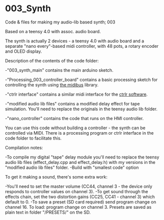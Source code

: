 # 003_Synth
Code &amp; files for making my audio-lib based synth; 003

Based on a teensy 4.0 with assoc. audio board.

The synth is actually 2 devices - a teensy 4.0 with audio board and a separate "nano every"-based midi controller, with 48 pots, a rotary encoder and OLED display. 



Description of the contents of the code folder:

-"003_synth_main" contains the main arduino sketch.

-"Processing_003_controller_board" contains a basic processing sketch for controlling the synth using [the midibus](https://github.com/sparks/themidibus) library.

-"ctrlr interface" contains a similar midi interface for the [ctrlr software](https://github.com/RomanKubiak/ctrlr).

-"modified audio lib files" contains a modified delay effect for tape simulation. You'll need to replace the originals in the teensy audio lib folder.

-"nano_controller" contains the code that runs on the HMI controller.



You can use this code without building a controller - the synth can be controlled via MIDI. There is a processing program or ctrlr interface in the code folder to facilitate this.

Compilation notes:

-To compile my digital "tape" delay module you'll need to replace the teensy audio lib files (effect_delay.cpp and effect_delay.h) with my versions in the "modified audio lib files" folder.
-Build with "smallest code" option

To get it making a sound, there's some extra work:

-You'll need to set the master volume (CC44, channel 3 - the device only responds to controller values on channel 3). 
-To get sound through the effects chain, set the two distortion gains (CC25, CC41 - channel 3) which default to 0.
-To save a preset (SD card required) send program change on channel 16. To load: program change on channel 3. Presets are saved as plain text in folder "/PRESETS/" on the SD.
